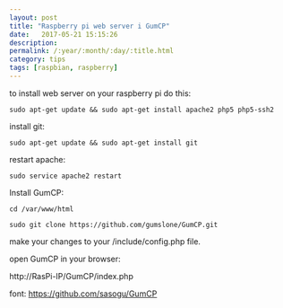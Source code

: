 ```yaml
---
layout: post
title: "Raspberry pi web server i GumCP"
date:   2017-05-21 15:15:26
description:
permalink: /:year/:month/:day/:title.html
category: tips
tags: [raspbian, raspberry]
---
```



to install web server on your raspberry pi do this:

	sudo apt-get update && sudo apt-get install apache2 php5 php5-ssh2

install git:

	sudo apt-get update && sudo apt-get install git

restart apache:

	sudo service apache2 restart

Install GumCP:

	cd /var/www/html

	sudo git clone https://github.com/gumslone/GumCP.git

make your changes to your /include/config.php file.

open GumCP in your browser:

http://RasPi-IP/GumCP/index.php

font: https://github.com/sasogu/GumCP
